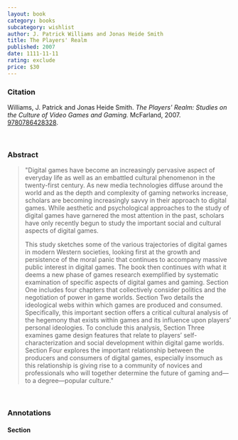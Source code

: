 ```yaml
---
layout: book
category: books
subcategory: wishlist
author: J. Patrick Williams and Jonas Heide Smith
title: The Players' Realm
published: 2007
date: 1111-11-11
rating: exclude
price: $30
---
```


### Citation

Williams, J. Patrick and Jonas Heide Smith. *The Players' Realm: Studies on the Culture of Video Games and Gaming.* McFarland, 2007. [9780786428328](https://mcfarlandbooks.com/product/the-players-realm/).

<br>

### Abstract

> "Digital games have become an increasingly pervasive aspect of everyday life as well as an embattled cultural phenomenon in the twenty-first century. As new media technologies diffuse around the world and as the depth and complexity of gaming networks increase, scholars are becoming increasingly savvy in their approach to digital games. While aesthetic and psychological approaches to the study of digital games have garnered the most attention in the past, scholars have only recently begun to study the important social and cultural aspects of digital games.
>
> This study sketches some of the various trajectories of digital games in modern Western societies, looking first at the growth and persistence of the moral panic that continues to accompany massive public interest in digital games. The book then continues with what it deems a new phase of games research exemplified by systematic examination of specific aspects of digital games and gaming. Section One includes four chapters that collectively consider politics and the negotiation of power in game worlds. Section Two details the ideological webs within which games are produced and consumed. Specifically, this important section offers a critical cultural analysis of the hegemony that exists within games and its influence upon players’ personal ideologies. To conclude this analysis, Section Three examines game design features that relate to players’ self-characterization and social development within digital game worlds. Section Four explores the important relationship between the producers and consumers of digital games, especially insomuch as this relationship is giving rise to a community of novices and professionals who will together determine the future of gaming and—to a degree—popular culture."

<br>

### Annotations

#### Section

<br>
